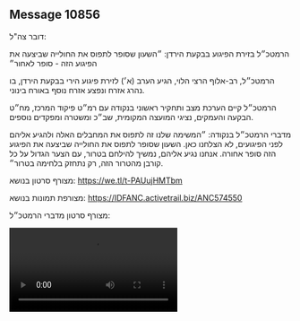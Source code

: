 ## Message 10856

דובר צה"ל:

הרמטכ״ל בזירת הפיגוע בבקעת הירדן: ״השעון שסופר לתפוס את החולייה שביצעה את הפיגוע הזה - סופר לאחור״ 

הרמטכ״ל, רב-אלוף הרצי הלוי, הגיע הערב (א׳) לזירת פיגוע הירי בבקעת הירדן, בו נהרג אזרח ונפצע אזרח נוסף באורח בינוני.

הרמטכ״ל קיים הערכת מצב ותחקיר ראשוני בנקודה עם רמ״ט פיקוד המרכז, מח״ט הבקעה והעמקים, נציגי המועצה המקומית, שב״כ ומשטרה ומפקדים נוספים.

מדברי הרמטכ״ל בנקודה: ״המשימה שלנו זה לתפוס את המחבלים האלה ולהגיע אליהם לפני הפיגועים, לא הצלחנו כאן. השעון שסופר לתפוס את החולייה שביצעה את הפיגוע הזה סופר אחורה. אנחנו נגיע אליהם, נמשיך להילחם בטרור, עם הצער הגדול על כל קורבן מהטרור הזה, רק נתחזק בלחימה בטרור״. 

מצורף סרטון בנושא: https://we.tl/t-PAUujHMTbm

מצורפת תמונות בנושא: https://IDFANC.activetrail.biz/ANC574550

מצורף סרטון מדברי הרמטכ״ל:

![Video](./10856/10856_media.mp4)
